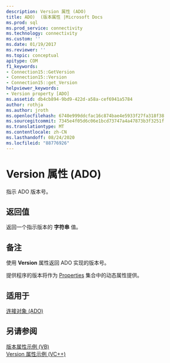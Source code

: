 ```yaml
---
description: Version 属性 (ADO)
title: ADO)  (版本属性 |Microsoft Docs
ms.prod: sql
ms.prod_service: connectivity
ms.technology: connectivity
ms.custom: ''
ms.date: 01/19/2017
ms.reviewer: ''
ms.topic: conceptual
apitype: COM
f1_keywords:
- Connection15::GetVersion
- Connection15::Version
- Connection15::get_Version
helpviewer_keywords:
- Version property [ADO]
ms.assetid: db4cb894-9bd9-422d-a58a-cef6941a5784
author: rothja
ms.author: jroth
ms.openlocfilehash: 6740e999ddcfac16c874bae4e5933f27fa318f38
ms.sourcegitcommit: 7345e4f05d6c06e1bcd73747a4a47873b3f3251f
ms.translationtype: MT
ms.contentlocale: zh-CN
ms.lasthandoff: 08/24/2020
ms.locfileid: "88776926"
---
```

# <a name="version-property-ado"></a>Version 属性 (ADO)
指示 ADO 版本号。  
  
## <a name="return-value"></a>返回值  
 返回一个指示版本的 **字符串** 值。  
  
## <a name="remarks"></a>备注  
 使用 **Version** 属性返回 ADO 实现的版本号。  
  
 提供程序的版本将作为 [Properties](./properties-collection-ado.md) 集合中的动态属性提供。  
  
## <a name="applies-to"></a>适用于  
 [连接对象 (ADO)](./connection-object-ado.md)  
  
## <a name="see-also"></a>另请参阅  
 [版本属性示例 (VB) ](./version-property-example-vb.md)   
 [Version 属性示例 (VC++)](./version-property-example-vc.md)